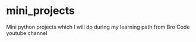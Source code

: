 # mini_projects
Mini python projects which I will do during my learning path from Bro Code youtube channel
